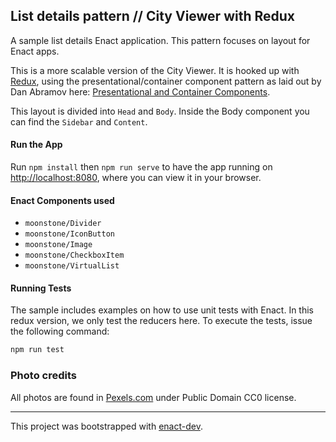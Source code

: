 ## List details pattern // City Viewer with Redux

A sample list details Enact application. This pattern focuses on layout for Enact apps.

This is a more scalable version of the City Viewer. It is hooked up with [Redux](http://redux.js.org/), using the presentational/container component pattern as laid out by Dan Abramov here: [Presentational and Container Components](https://medium.com/@dan_abramov/smart-and-dumb-components-7ca2f9a7c7d0#.sidi8whzp).

This layout is divided into `Head` and `Body`. Inside the Body component you can find the `Sidebar` and `Content`.

#### Run the App

Run `npm install` then
`npm run serve` to have the app running on [http://localhost:8080](http://localhost:8080), where you can view it in your browser.

#### Enact Components used
- `moonstone/Divider`
- `moonstone/IconButton`
- `moonstone/Image`
- `moonstone/CheckboxItem`
- `moonstone/VirtualList`

#### Running Tests

The sample includes examples on how to use unit tests with Enact. In this redux version, we only test the reducers here. To execute the tests, issue the following command:

```bash
npm run test
```

### Photo credits

All photos are found in [Pexels.com](https://www.pexels.com) under Public Domain CC0 license.

---

This project was bootstrapped with [enact-dev](https://github.com/enyojs/enact-dev).
